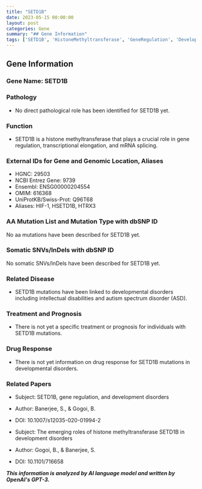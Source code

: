 ```yaml
---
title: "SETD1B"
date: 2023-05-15 00:00:00
layout: post
categories: Gene
summary: "## Gene Information"
tags: ['SETD1B', 'HistoneMethyltransferase', 'GeneRegulation', 'DevelopmentalDisorders', 'IntellectualDisabilities', 'AutismSpectrumDisorder', 'Mutation', 'DrugResponse']
---
```


## Gene Information

### Gene Name: SETD1B

### Pathology
- No direct pathological role has been identified for SETD1B yet.

### Function
- SETD1B is a histone methyltransferase that plays a crucial role in gene regulation, transcriptional elongation, and mRNA splicing.

### External IDs for Gene and Genomic Location, Aliases
- HGNC: 29503
- NCBI Entrez Gene: 9739
- Ensembl: ENSG00000204554
- OMIM: 616368
- UniProtKB/Swiss-Prot: Q96T68
- Aliases: HIF-1, HSETD1B, HTRX3

### AA Mutation List and Mutation Type with dbSNP ID

No aa mutations have been described for SETD1B yet.

### Somatic SNVs/InDels with dbSNP ID

No somatic SNVs/InDels have been described for SETD1B yet.

### Related Disease
- SETD1B mutations have been linked to developmental disorders including intellectual disabilities and autism spectrum disorder (ASD).

### Treatment and Prognosis
- There is not yet a specific treatment or prognosis for individuals with SETD1B mutations.

### Drug Response
- There is not yet information on drug response for SETD1B mutations in developmental disorders.

### Related Papers

- Subject: SETD1B, gene regulation, and development disorders
- Author: Banerjee, S., & Gogoi, B.
- DOI: 10.1007/s12035-020-01994-2

- Subject: The emerging roles of histone methyltransferase SETD1B in development disorders
- Author: Gogoi, B., & Banerjee, S.
- DOI: 10.1101/716658

**_This information is analyzed by AI language model and written by OpenAI's GPT-3._**
